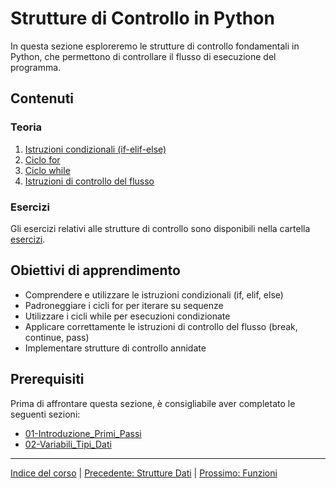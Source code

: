 # Strutture di Controllo in Python

In questa sezione esploreremo le strutture di controllo fondamentali in Python, che permettono di controllare il flusso di esecuzione del programma.

## Contenuti

### Teoria

1. [Istruzioni condizionali (if-elif-else)](./teoria/01_condizionali.md)
2. [Ciclo for](./teoria/02_ciclo_for.md)
3. [Ciclo while](./teoria/03_ciclo_while.md)
4. [Istruzioni di controllo del flusso](./teoria/04_controllo_flusso.md)

### Esercizi

Gli esercizi relativi alle strutture di controllo sono disponibili nella cartella [esercizi](./esercizi/README.md).

## Obiettivi di apprendimento

- Comprendere e utilizzare le istruzioni condizionali (if, elif, else)
- Padroneggiare i cicli for per iterare su sequenze
- Utilizzare i cicli while per esecuzioni condizionate
- Applicare correttamente le istruzioni di controllo del flusso (break, continue, pass)
- Implementare strutture di controllo annidate

## Prerequisiti

Prima di affrontare questa sezione, è consigliabile aver completato le seguenti sezioni:

- [01-Introduzione_Primi_Passi](../01-Introduzione_Primi_Passi/README.md)
- [02-Variabili_Tipi_Dati](../02-Variabili_Tipi_Dati/README.md)

---

[Indice del corso](../README.md) | [Precedente: Strutture Dati](../03-Strutture_Dati/README.md) | [Prossimo: Funzioni](../05-Funzioni/README.md)